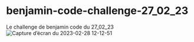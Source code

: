 # benjamin-code-challenge-27_02_23
Le challenge de benjamin code du 27_02_23
![Capture d’écran du 2023-02-28 12-12-51](https://user-images.githubusercontent.com/81199537/221839249-d38919e3-94f9-49a8-8fb5-bc3165f2358c.png)

